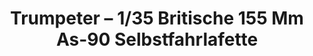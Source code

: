 ---
layout: product
title: "Trumpeter – 1/35 Britische 155 Mm As-90 Selbstfahrlafette"
price: "2500" 
desc: "N/A"
img_path: "/assets/img/TRU00324.jpg"
brand: "N/A"
available: false
special_offer: false
new: false
soon: false
cat: "010000"
subcat: "013400"
subsubcat: "0N/A"
sifra: "TRU00324"
popular: true
---